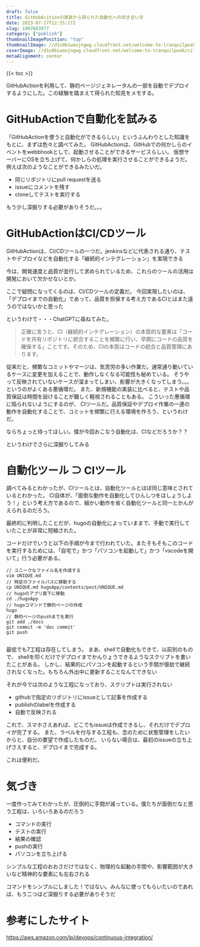 ```yaml
---
draft: false
title: GitHubAcitionの実装から得られた自動化への向き合い方
date: 2023-07-17T12:35:17Z
slug: 1807683977
category: ["publish"]
thumbnailImagePosition: "top"
thumbnailImage: //d1u9biwaxjngwg.cloudfront.net/welcome-to-tranquilpeak/city-750.jpg
coverImage: //d1u9biwaxjngwg.cloudfront.net/welcome-to-tranquilpeak/city.jpg
metaAlignment: center
---
```

<!--more-->

{{< toc >}}

GitHubActionを利用して、静的ページジェネレータんの一部を自動でデプロイするようにした。この経験を踏まえて得られた知見をメモする。

# GitHubActionで自動化を試みる


「GitHubActionを使うと自動化ができるらしい」というふんわりとした知識をもとに、まずは色々と調べてみた。
GitHubActionは、GitHubでの何かしらのイベントをwebbhookとして、起動させることができるサービスらしい。
仮想サーバーにOSを立ち上げて、何かしらの処理を実行させることができるようだ。例えば次のようなことができるみたいだ。

- 同じリポジトリにpull requestを送る
- issueにコメントを残す
- cloneしてテストを実行する

もう少し深掘りする必要がありそうだ。。。

# GitHubActionはCI/CDツール

GitHubActionは、CI/CDツールの一つだ。jenkinsなどに代表される通り、テストやデプロイなどを自動化する「継続的インテグレーション」を実現できる

今は、開発速度と品質が並行して求められているため、これらのツールの活用は開発において欠かせないとか。

ここで疑問になってくるのは、CI/CDツールの定義だ。
今回実現したいのは、「デプロイまでの自動化」であって、品質を担保する考え方であるCIとはまた違うのではないかと思った

というわけで・・・ChatGPTに尋ねてみた。

> 正確に言うと、CI（継続的インテグレーション）の本質的な要素は「コードを共有リポジトリに統合することを頻繁に行い、早期にコードの品質を確保する」ことです。そのため、CIの本質はコードの統合と品質管理にあります。

従来だと、頻繁なコミットやマージは、気苦労の多い作業だ。通常通り動いているケースに変更を加えることで、動作しなくなる可能性も秘めている。
そうやって反映されていないケースが溜まってしまい、影響が大きくなってしまう。。。というのがよくある悪循環だ。
また、新規機能の実装に比べると、テストや品質保証は時間を設けることが難しく軽視されることもある。
こういった悪循環に陥られないようにするのが、 CIツールだ。品質保証やデプロイ作業の一連の動作を自動化することで、コミットを頻繁に行える環境を作ろう、というわけだ。

ならちょっと待ってほしい。僕が今回おこなう自動化は、CIなどだろうか？？

というわけでさらに深掘りしてみる

# 自動化ツール ⊃ CIツール

調べてみるとわかったが、CIツールとは、自動化ツールとほぼ同じ意味とされているとわかった。
CI自体が、「面倒な動作を自動化してひんしつをほしょうしよう！」という考え方であるので、細かい動作を省く自動化ツールと同一とかんがえられるのだろう。

最終的に判明したことだが、hugoの自動化によっていままで、手動で実行していたことが非常に短縮された。

コードだけでいうと以下の手順が今まで行われていた。またそもそもこのコードを実行するためには、「自宅で」かつ「パソコンを起動して」かつ「vscodeを開いて」行う必要がある。

```
// ユニークなファイル名を作成する
vim UNIQUE.md
// 特定のファイルパスに移動する
cp UNIQUE.md hugoApp/contents/post/UNIQUE.md
// hugoのアプリ直下に移動
cd ./hugoApp
// hugoコマンドで静的ページの作成
hugo
// 静的ページのpushまでを実行
git add ./docs
git commit -m 'doc commit'
git push
 
```
最低でも7工程は存在してしまう。
まあ、shellで自動化もできて、以前別のもので、 shellを叩くだけでデプロイまでかんりょうできるようなスクリプトを書いたことがある。
しかし、結果的にパソコンを起動するという手間が億劫で継続されなくなった。もちろん外出中に更新することなんてできない

それが今では次のような工程になっており、スクリプトは実行されない

- githubで指定のリポジトリにissueとして記事を作成する
- publishのlabelを作成する
- 自動で反映される

これで、スマホさえあれば、どこでもissueは作成できるし、それだけでデプロイが完了する。
また、ラベルを付与する工程も、念のために状態管理をしたいからと、自分の要望で作成したものだ。
いらない場合は、最初のissueの立ち上げさえすると、デプロイまで完成する。

これは便利だ。

# 気づき

一度作ってみてわかったが、圧倒的に手間が減っている。僕たちが面倒だなと思う工程は、いろいろあるのだろう
- コマンドの実行
- テストの実行
- 結果の確認
- pushの実行
- パソコンを立ち上げる

シンプルな工程のおおさだけではなく、物理的な起動の手間や、影響範囲が大きいなど精神的な要素にも左右される

コマンドをシンプルにしました！ではない。みんなに使ってもらいたいのであれば、もう二つほど深掘りする必要がありそうだ

# 参考にしたサイト
https://aws.amazon.com/jp/devops/continuous-integration/
